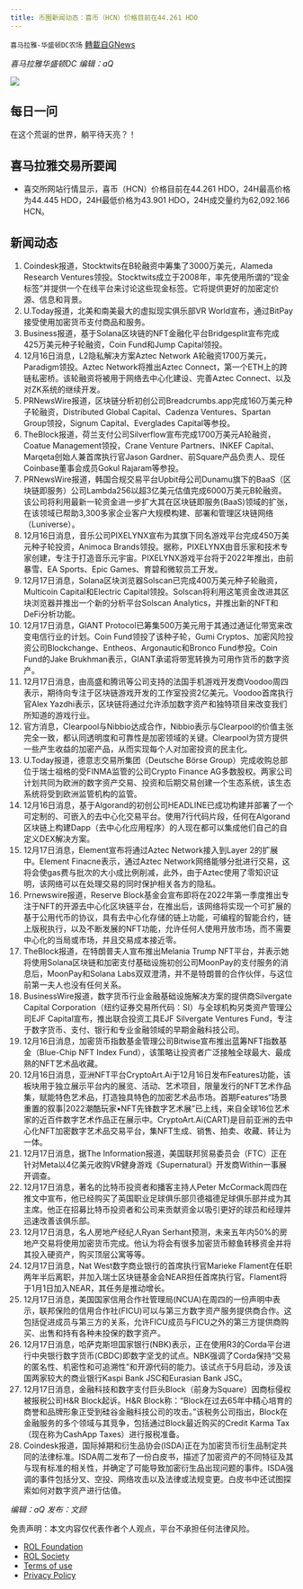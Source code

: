 ```yaml
---
title: 币圈新闻动态：喜币（HCN）价格目前在44.261 HDO
---
```

`喜马拉雅-华盛顿DC农场` [轉載自GNews](https://gnews.org/zh-hans/1763497/)

*喜马拉雅华盛顿DC 编辑：aQ*

![](http://himalayawashingtondc.org/wp-content/uploads/2021/07/ScreenShot-2021-07-31-at-16.20.22@2x.png)



## 每日一问





在这个荒诞的世界，躺平待天亮？！





## 喜马拉雅交易所要闻





- 喜交所网站行情显示，喜币（HCN）价格目前在44.261 HDO，24H最高价格为44.445 HDO，24H最低价格为43.901 HDO，24H成交量约为62,092.166 HCN。






## 新闻动态





1. Coindesk报道，Stocktwits在B轮融资中筹集了3000万美元，Alameda Research Ventures领投。Stocktwits成立于2008年，率先使用所谓的“现金标签”并提供一个在线平台来讨论这些现金标签。它将提供更好的加密定价源、信息和背景。
2. U.Today报道，北美和南美最大的虚拟现实俱乐部VR World宣布，通过BitPay接受使用加密货币支付商品和服务。
3. Business报道，基于Solana区块链的NFT金融化平台Bridgesplit宣布完成425万美元种子轮融资，Coin Fund和Jump Capital领投。
4. 12月16日消息，L2隐私解决方案Aztec Network A轮融资1700万美元，Paradigm领投。Aztec Network将推出Aztec Connect，第一个ETH上的跨链私密桥。该轮融资将被用于网络去中心化建设、完善Aztec Connect、以及对ZK系统的继续开发。
5. PRNewsWire报道，区块链分析初创公司Breadcrumbs.app完成160万美元种子轮融资，Distributed Global Capital、Cadenza Ventures、Spartan Group领投，Signum Capital、Everglades Capital等参投。
6. TheBlock报道，荷兰支付公司Silverflow宣布完成1700万美元A轮融资，Coatue Management领投，Crane Venture Partners、INKEF Capital、Marqeta创始人兼首席执行官Jason Gardner、前Square产品负责人、现任Coinbase董事会成员Gokul Rajaram等参投。
7. PRNewsWire报道，韩国合规交易平台Upbit母公司Dunamu旗下的BaaS（区块链即服务）公司Lambda256以超3亿美元估值完成6000万美元B轮融资。该公司将利用最新一轮资金进一步扩大其在区块链即服务(BaaS)领域的扩张，在该领域已帮助3,300多家企业客户大规模构建、部署和管理区块链网络（Luniverse）。
8. 12月16日消息，音乐公司PIXELYNX宣布为其旗下同名游戏平台完成450万美元种子轮投资，Animoca Brands领投。据称，PIXELYNX由音乐家和技术专家创建，专注于打造音乐元宇宙。PIXELYNX游戏平台将于2022年推出，由前暴雪、EA Sports、Epic Games、育碧和微软员工开发。
9. 12月17日消息，Solana区块浏览器Solscan已完成400万美元种子轮融资，Multicoin Capital和Electric Capital领投。Solscan将利用这笔资金改进其区块浏览器并推出一个新的分析平台Solscan Analytics，并推出新的NFT和DeFi分析功能。
10. 12月17日消息，GIANT Protocol已筹集500万美元用于其通过通证化带宽来改变电信行业的计划。Coin Fund领投了该种子轮，Gumi Cryptos、加密风险投资公司Blockchange、Entheos、Argonautic和Bronco Fund参投。Coin Fund的Jake Brukhman表示，GIANT承诺将带宽转换为可用作货币的数字资产。
11. 12月17日消息，由高盛和腾讯等公司支持的法国手机游戏开发商Voodoo周四表示，期待向专注于区块链游戏开发的工作室投资2亿美元。Voodoo首席执行官Alex Yazdhi表示，区块链将通过允许添加数字资产和独特项目来改变我们所知道的游戏行业。
12. 官方消息，Clearpool与Nibbio达成合作，Nibbio表示与Clearpool的价值主张完全一致，都认同透明度和可靠性是加密领域的关键。Clearpool为贷方提供一些产生收益的加密产品，从而实现每个人对加密投资的民主化。
13. U.Today报道，德意志交易所集团（Deutsche Börse Group）完成收购总部位于瑞士祖格的受FINMA监管的公司Crypto Finance AG多数股权。两家公司计划共同为欧洲的数字资产交易、投资和后期交易创建一个生态系统，该生态系统将受到欧洲监管机构的监管。
14. 12月16日消息，基于Algorand的初创公司HEADLINE已成功构建并部署了一个可定制的、可嵌入的去中心化交易平台。使用7行代码片段，任何在Algorand区块链上构建Dapp（去中心化应用程序）的人现在都可以集成他们自己的自定义DEX解决方案。
15. 12月17日消息，Element宣布将通过Aztec Network接入到Layer 2的扩展中。Element Finacne表示，通过Aztec Network网络能够分批进行交易，这将会使gas费与批次的大小成比例削减，此外，由于Aztec使用了零知识证明，该网络可以在处理交易的同时保护相关各方的隐私。
16. Prnewswire报道，Reserve Block基金会宣布即将在2022年第一季度推出专注于NFT的开源去中心化区块链平台，在推出后，该网络将实现一个可扩展的基于公用代币的协议，具有去中心化存储的链上功能，可编程的智能合约，链上版税执行，以及不断发展的NFT功能，允许任何人使用开放市场，而不需要中心化的当局或市场，并且交易成本接近零。
17. TheBlock报道，在特朗普夫人宣布推出Melania Trump NFT平台，并表示她将使用Solana区块链和加密支付基础设施初创公司MoonPay的支付服务的消息后，MoonPay和Solana Labs双双澄清，并不是特朗普的合作伙伴，与这位前第一夫人也没有任何关系。
18. BusinessWire报道，数字货币行业金融基础设施解决方案的提供商Silvergate Capital Corporation（纽约证券交易所代码：SI）与全球机构另类资产管理公司EJF Capital宣布，推出联合投资工具EJF Silvergate Ventures Fund，专注于数字货币、支付、银行和专业金融领域的早期金融科技公司。
19. 12月16日消息，加密货币指数基金管理公司Bitwise宣布推出蓝筹NFT指数基金（Blue-Chip NFT Index Fund），该策略让投资者广泛接触全球最大、最成熟的NFT艺术品收藏。
20. 12月16日消息，亚洲NFT平台CryptoArt.Ai于12月16日发布Features功能，该板块用于独立展示平台内的展览、活动、艺术项目，限量发行的NFT艺术作品集，赋能特色艺术品，打造独具特色的加密艺术品市场。首期Features“场景重置的叙事|2022潮酷玩家•NFT先锋数字艺术展”已上线，来自全球16位艺术家的近百件数字艺术作品正在展示中。CryptoArt.Ai(CART)是目前亚洲的去中心化NFT加密数字艺术品交易平台，集NFT生成、销售、拍卖、收藏、转让为一体。
21. 12月17日消息，据The Information报道，美国联邦贸易委员会（FTC）正在针对Meta以4亿美元收购VR健身游戏《Supernatural》开发商Within一事展开调查。
22. 12月17日消息，著名的比特币投资者和播客主持人Peter McCormack周四在推文中宣布，他已经购买了英国职业足球俱乐部贝德福德足球俱乐部并成为其主席。他正在招募比特币投资者和公司来贡献资金以吸引更好的球员和经理并迅速改善该俱乐部。
23. 12月17日消息，名人房地产经纪人Ryan Serhant预测，未来五年内50%的房地产交易将使用加密货币完成。他认为将会有很多加密货币鲸鱼转移资金并将其投入硬资产，购买顶层公寓等等。
24. 12月17日消息，Nat West数字商业银行的首席执行官Marieke Flament在任职两年半后离职，并加入瑞士区块链基金会NEAR担任首席执行官。Flament将于1月1日加入NEAR，其任务是推动增长。
25. 12月17日消息，美国国家信用合作社管理局(NCUA)在周四的一份声明中表示，联邦保险的信用合作社(FICU)可以与第三方数字资产服务提供商合作。这包括促进成员与第三方的关系，允许FICU成员与FICU之外的第三方提供商购买、出售和持有各种未投保的数字资产。
26. 12月17日消息，哈萨克斯坦国家银行(NBK)表示，正在使用R3的Corda平台进行中央银行数字货币(CBDC)即数字坚戈的试点。NBK强调了Corda保持“交易的匿名性、机密性和可追溯性”和开源代码的能力。该试点于5月启动，涉及该国两家较大的商业银行Kaspi Bank JSC和Eurasian Bank JSC。
27. 12月17日消息，金融科技和数字支付巨头Block（前身为Square）因商标侵权被报税公司H&R Block起诉。H&R Block称：“Block在过去65年中精心培育的商誉和品牌形象正受到硅谷金融科技公司的攻击。”该税务公司指出，Block在金融服务的多个领域与其竞争，包括通过Block最近购买的Credit Karma Tax（现在称为CashApp Taxes）进行报税准备。
28. Coindesk报道，国际掉期和衍生品协会(ISDA)正在为加密货币衍生品制定共同的法律标准。ISDA周二发布了一份白皮书，描述了加密资产的不同特征及其与现有标准的相关性，并确定了可能导致加密衍生品出现问题的事件。ISDA强调的事件包括分叉、空投、网络攻击以及法律或法规变更。白皮书中还试图探索如何对数字资产进行估值。





*编辑：aQ
发布：文顾*


 
 

免责声明：本文内容仅代表作者个人观点，平台不承担任何法律风险。

- [ROL Foundation](https://rolfoundation.org/)
- [ROL Society](https://rolsociety.org/)
- [Terms of use](https://gnews.org/terms-of-use-3/)
- [Privacy Policy](https://gnews.org/privacy-policy/)
